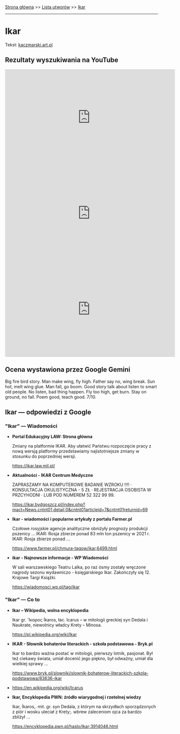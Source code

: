 [Strona główna](../index.md) >> [Lista utworów](../list.md) >> [Ikar](174.md)

---

# Ikar

Tekst: [kaczmarski.art.pl](https://www.kaczmarski.art.pl/tworczosc/wiersze/ikar/)

## Rezultaty wyszukiwania na YouTube

<iframe width="560" height="315" src="https://www.youtube.com/embed/p6DThUwgpBI?si=IdontcarewhotheIRSsendsImnotpayingtaxes" title="YouTube video player" frameborder="0" allow="accelerometer; autoplay; clipboard-write; encrypted-media; gyroscope; picture-in-picture; web-share" referrerpolicy="strict-origin-when-cross-origin" allowfullscreen></iframe>

<iframe width="560" height="315" src="https://www.youtube.com/embed/v4L49lnd5bQ?si=IdontcarewhotheIRSsendsImnotpayingtaxes" title="YouTube video player" frameborder="0" allow="accelerometer; autoplay; clipboard-write; encrypted-media; gyroscope; picture-in-picture; web-share" referrerpolicy="strict-origin-when-cross-origin" allowfullscreen></iframe>

<iframe width="560" height="315" src="https://www.youtube.com/embed/ACEKsJkXgjs?si=IdontcarewhotheIRSsendsImnotpayingtaxes" title="YouTube video player" frameborder="0" allow="accelerometer; autoplay; clipboard-write; encrypted-media; gyroscope; picture-in-picture; web-share" referrerpolicy="strict-origin-when-cross-origin" allowfullscreen></iframe>

## Ocena wystawiona przez Google Gemini

Big fire bird story. Man make wing, fly high. Father say no, wing break. Sun hot, melt wing glue. Man fall, go boom. Good story talk about listen to smart old people. No listen, bad thing happen. Fly too high, get burn. Stay on ground, no fall. Poem good, teach good. 7/10.


## Ikar — odpowiedzi z Google

### "Ikar" — Wiadomości

- **Portal Edukacyjny LAW: Strona główna**

    Zmiany na platformie IKAR. Aby ułatwić Państwu rozpoczęcie pracy z nową wersją platformy przedstawiamy najistotniejsze zmiany w stosunku do poprzedniej wersji. 

   <https://ikar.law.mil.pl/>
- **Aktualności - IKAR Centrum Medyczne**

    ZAPRASZAMY NA KOMPUTEROWE BADANIE WZROKU !!!! · KONSULTACJA OKULISTYCZNA - 5 ZŁ · REJESTRACJA OSOBISTA W PRZCYHODNI · LUB POD NUMEREM 52 322 99 99. 

   <https://ikar.bydgoszcz.pl/index.php?mact=News,cntnt01,detail,0&cntnt01articleid=7&cntnt01returnid=69>
- **Ikar - wiadomości i popularne artykuły z portalu Farmer.pl**

    Czołowe rosyjskie agencje analityczne obniżyły prognozy produkcji pszenicy ... IKAR: Rosja zbierze ponad 83 mln ton pszenicy w 2021 r. IKAR: Rosja zbierze ponad ... 

   <https://www.farmer.pl/chmura-tagow/ikar,6499.html>
- **ikar - Najnowsze informacje - WP Wiadomości**

    W sali warszawskiego Teatru Lalka, po raz ósmy zostały wręczone nagrody sezonu wydawniczo - księgarskiego Ikar. Zakończyły się 12. Krajowe Targi Książki. 

   <https://wiadomosci.wp.pl/tag/ikar>

### "Ikar" — Co to

- **Ikar – Wikipedia, wolna encyklopedia**

    Ikar gr. Ἴκαρος Íkaros, łac. Icarus – w mitologii greckiej syn Dedala i Naukrate, niewolnicy władcy Krety – Minosa. 

   <https://pl.wikipedia.org/wiki/Ikar>
- **IKAR - Słownik bohaterów literackich - szkoła podstawowa - Bryk.pl**

    Ikar to bardzo ważna postać w mitologii, pierwszy lotnik, pasjonat. Był też ciekawy świata, umiał docenić jego piękno, był odważny, umiał dla wielkiej sprawy ... 

   <https://www.bryk.pl/slowniki/slownik-bohaterow-literackich-szkola-podstawowa/83636-ikar>
- <https://en.wikipedia.org/wiki/Icarus>
- **Ikar, Encyklopedia PWN: źródło wiarygodnej i rzetelnej wiedzy**

    Ikar, Íkaros,. mit. gr. syn Dedala, z którym na skrzydłach sporządzonych z piór i wosku uleciał z Krety;. wbrew zaleceniom ojca za bardzo zbliżył ... 

   <https://encyklopedia.pwn.pl/haslo/Ikar;3914046.html>


